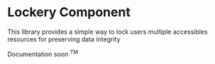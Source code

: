 # Lockery Component

This library provides a simple way to lock users multiple accessibles resources for preserving data integrity 

Documentation soon <sup>TM</sup>
